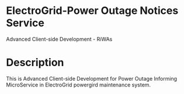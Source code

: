 # ElectroGrid-Power Outage Notices Service

Advanced Client-side Development - RiWAs

# Description

This is Advanced Client-side Development for Power Outage Informing MicroService in ElectroGrid powergird maintenance system.
